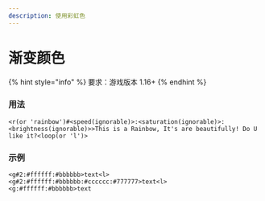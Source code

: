 ```yaml
---
description: 使用彩虹色
---
```


# 渐变颜色

{% hint style="info" %}
要求：游戏版本 1.16+
{% endhint %}

### 用法

```
<r(or 'rainbow')#<speed(ignorable)>:<saturation(ignorable)>:<brightness(ignorable)>>This is a Rainbow, It's are beautifully! Do U like it?<loop(or 'l')>
```

### 示例

```
<g#2:#ffffff:#bbbbbb>text<l>
<g#2:#ffffff:#bbbbbb:#cccccc:#777777>text<l>
<g:#ffffff:#bbbbbb>text
```
